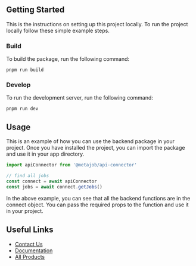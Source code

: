 ## Getting Started

This is the instructions on setting up this project locally.
To run the project locally follow these simple example steps.

### Build

To build the package, run the following command:

```
pnpm run build
```

### Develop

To run the development server, run the following command:

```
pnpm run dev
```

## Usage

This is an example of how you can use the backend package in your project.
Once you have installed the project, you can import the package and use it in your app directory.

```jsx
import apiConnector from '@metajob/api-connector'

// find all jobs
const connect = await apiConnector
const jobs = await connect.getJobs()

```

In the above example, you can see that all the backend functions are in the connect object. You can pass the required props to the function and use it in your project.

## Useful Links

- [Contact Us](https://jstemplate.net/contact-us)
- [Documentation](https://docs.jstemplate.net)
- [All Products](https://jstemplate.net)
